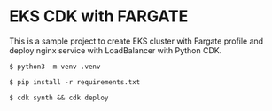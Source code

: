 # EKS CDK with FARGATE

This is a sample project to create EKS cluster with Fargate profile and deploy nginx service with LoadBalancer with Python CDK.


```
$ python3 -m venv .venv
```

```
$ pip install -r requirements.txt
```

```
$ cdk synth && cdk deploy
```
